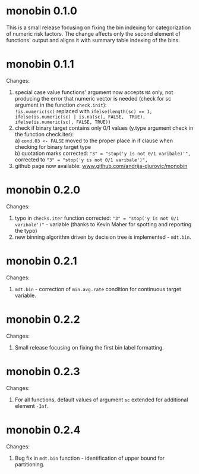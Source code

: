 # monobin 0.1.0
This is a small release focusing on fixing the bin indexing for categorization of numeric risk factors. 
The change affects only the second element of functions' output and aligns it with summary table indexing of the bins. 

# monobin 0.1.1
Changes:<br/>

1. special case value functions' argument now accepts ```NA``` only, not producing the error that numeric vector is needed (check for sc argument in the function ```check.init```):<br/>
   ```!is.numeric(sc)``` replaced with ```ifelse(length(sc) == 1, ifelse(is.numeric(sc) | is.na(sc), FALSE,  TRUE), ifelse(is.numeric(sc), FALSE, TRUE))```
2. check if binary target contains only 0/1 values (y.type argument check in the function check.iter):<br/>
   a) ```cond.03 <- FALSE``` moved to the proper place in if clause when checking for binary target type <br/>
   b) quotation marks corrected:  ``"3" = "stop('y is not 0/1 varibale)'",`` corrected to ```"3" = "stop('y is not 0/1 varibale')",```<br/>
3. github page now available: www.github.com/andrija-djurovic/monobin

# monobin 0.2.0
Changes:<br/>

1. typo in ```checks.iter``` function corrected: ```"3" = "stop('y is not 0/1 varibale')"``` - variable (thanks to Kevin Maher for spotting and reporting the typo)<br/>
2. new binning algorithm driven by decision tree is implemented - ```mdt.bin```.
   
# monobin 0.2.1
Changes:<br/>

1. ```mdt.bin``` - correction of ```min.avg.rate``` condition for continuous target variable.

# monobin 0.2.2
Changes:<br/>

1. Small release focusing on fixing the first bin label formatting.

# monobin 0.2.3
Changes:<br/>

1. For all functions, default values of argument ```sc``` extended for additional element ```-Inf```.

# monobin 0.2.4
Changes:<br/>

1. Bug fix in ```mdt.bin``` function - identification of upper bound for partitioning.

